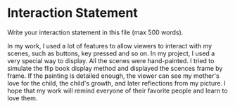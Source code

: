 # Interaction Statement

Write your interaction statement in this file (max 500 words).

In my work, I used a lot of features to allow viewers to interact with my scenes, such as buttons, key pressed and so on. In my project, I used a very special way to display. All the scenes were hand-painted. I tried to simulate the flip book display method and displayed the scences frame by frame. If the painting is detailed enough, the viewer can see my mother's love for the child, the child's growth, and later reflections from my picture. I hope that my work will remind everyone of their favorite people and learn to love them.